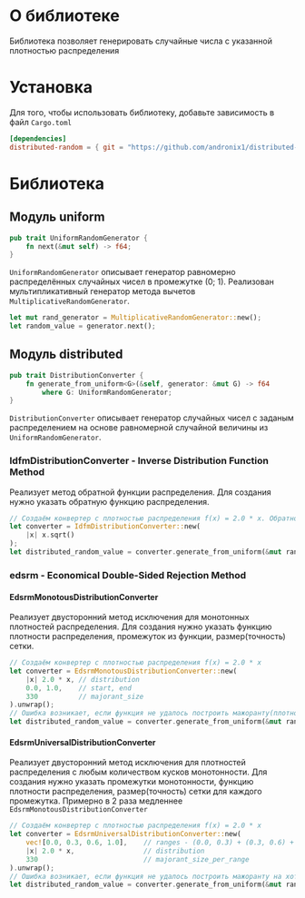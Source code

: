 # О библиотеке
Библиотека позволяет генерировать случайные числа с указанной плотностью распределения 
# Установка
Для того, чтобы использовать библиотеку, добавьте зависимость в файл `Cargo.toml`
```toml
[dependencies]
distributed-random = { git = "https://github.com/andronix1/distributed-random" }
```
# Библиотека
## Модуль uniform
```rust
pub trait UniformRandomGenerator {
    fn next(&mut self) -> f64;
}
```
`UniformRandomGenerator` описывает генератор равномерно распределённых случайных чисел в промежутке (0; 1). Реализован мультипликативный генератор метода вычетов `MultiplicativeRandomGenerator`.
```rust
let mut rand_generator = MultiplicativeRandomGenerator::new();
let random_value = generator.next();
```
## Модуль distributed
```rust
pub trait DistributionConverter {
    fn generate_from_uniform<G>(&self, generator: &mut G) -> f64
        where G: UniformRandomGenerator;
}
```
`DistributionConverter` описывает генератор случайных чисел с заданым распределением на основе равномерной случайной величины из `UniformRandomGenerator`. 
### IdfmDistributionConverter - Inverse Distribution Function Method
Реализует метод обратной функции распределения. Для создания нужно указать обратную функцию распределения.
```rust
// Создаём конвертер с плотностью распределения f(x) = 2.0 * x. Обратной функцией распределения для f(x) является Fi(x) = sqrt(x)
let converter = IdfmDistributionConverter::new(
    |x| x.sqrt()
);
let distributed_random_value = converter.generate_from_uniform(&mut rand_generator);
```
### edsrm - Economical Double-Sided Rejection Method
#### EdsrmMonotousDistributionConverter
Реализует двусторонний метод исключения для монотонных плотностей распределения. Для создания нужно указать функцию плотности распределения, промежуток из функции, размер(точность) сетки.
```rust
// Создаём конвертер с плотностью распределения f(x) = 2.0 * x
let converter = EdsrmMonotousDistributionConverter::new(
    |x| 2.0 * x, // distribution
    0.0, 1.0,    // start, end 
    330          // majorant_size
).unwrap(); 
// Ошибка возникает, если функция не удалось построить мажоранту(плотность распределения на промежутке должна быть монотонной, положительной, непрерывной и ограниченной)
let distributed_random_value = converter.generate_from_uniform(&mut rand_generator);
```

#### EdsrmUniversalDistributionConverter
Реализует двусторонний метод исключения для плотностей распределения с любым количеством кусков монотонности. Для создания нужно указать промежутки монотонности, функцию плотности распределения, размер(точность) сетки для каждого промежутка. Примерно в 2 раза медленнее `EdsrmMonotousDistributionConverter`
```rust
// Создаём конвертер с плотностью распределения f(x) = 2.0 * x
let converter = EdsrmUniversalDistributionConverter::new(
    vec![0.0, 0.3, 0.6, 1.0],    // ranges - (0.0, 0.3) + (0.3, 0.6) + (0.6, 1.0) 
    |x| 2.0 * x,                 // distribution
    330                          // majorant_size_per_range
).unwrap(); 
// Ошибка возникает, если функция не удалось построить мажоранту на хотя бы одном из промежутков монотонности(плотность распределения на промежутке должна быть положительной, непрерывной и ограниченной)
let distributed_random_value = converter.generate_from_uniform(&mut rand_generator);
```
